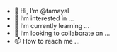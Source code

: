 - 👋 Hi, I’m @tamayal
- 👀 I’m interested in ...
- 🌱 I’m currently learning ...
- 💞️ I’m looking to collaborate on ...
- 📫 How to reach me ...

<!---
tamayal/tamayal is a ✨ special ✨ repository because its `README.md` (this file) appears on your GitHub profile.
You can click the Preview link to take a look at your changes.
--->
